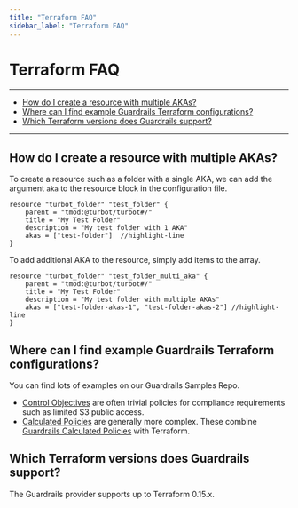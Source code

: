 ```yaml
---
title: "Terraform FAQ"
sidebar_label: "Terraform FAQ"
---
```


# Terraform FAQ

---

- [How do I create a resource with multiple AKAs?](#how-do-i-create-a-resource-with-multiple-akas)
- [Where can I find example Guardrails Terraform configurations?](#where-can-i-find-example-guardrails-terraform-configurations)
- [Which Terraform versions does Guardrails support?](#which-terraform-versions-does-guardrails-support)

---

## How do I create a resource with multiple AKAs?

To create a resource such as a folder with a single AKA, we can add the argument
`aka` to the resource block in the configuration file.

```hcl
resource "turbot_folder" "test_folder" {
    parent = "tmod:@turbot/turbot#/"
    title = "My Test Folder"
    description = "My test folder with 1 AKA"
    akas = ["test-folder"]  //highlight-line
}
```

To add additional AKA to the resource, simply add items to the array.

```hcl
resource "turbot_folder" "test_folder_multi_aka" {
    parent = "tmod:@turbot/turbot#/"
    title = "My Test Folder"
    description = "My test folder with multiple AKAs"
    akas = ["test-folder-akas-1", "test-folder-akas-2"] //highlight-line
}
```

## Where can I find example Guardrails Terraform configurations?

You can find lots of examples on our Guardrails Samples Repo.

- [Control Objectives](https://github.com/turbot/guardrails-samples/tree/master/control_objectives)
  are often trivial policies for compliance requirements such as limited S3
  public access.
- [Calculated Policies](https://github.com/turbot/guardrails-samples/tree/master/calculated_policies)
  are generally more complex. These combine
  [Guardrails Calculated Policies](concepts/policies/calculated-faq) with Terraform.

## Which Terraform versions does Guardrails support?

The Guardrails provider supports up to Terraform 0.15.x.
